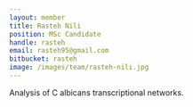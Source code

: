 ```yaml
---
layout: member
title: Rasteh Nili
position: MSc Candidate
handle: rasteh
email: rasteh95@gmail.com
bitbucket: rasteh
image: /images/team/rasteh-nili.jpg
---
```


Analysis of C albicans transcriptional networks.